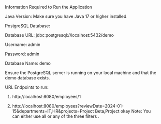 Information Required to Run the Application

Java Version: Make sure you have Java 17 or higher installed.

PostgreSQL Database:

Database URL: jdbc:postgresql://localhost:5432/demo

Username: admin

Password: admin

Database Name: demo

Ensure the PostgreSQL server is running on your local machine and that the demo database exists.

URL Endpoints to run:
1. http://localhost:8080/employees/1

2. http://localhost:8080/employees?reviewDate=2024-01-15&departments=IT,HR&projects=Project Beta,Project okay
Note: You can either use all or any of the three filters .
